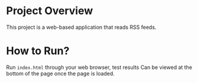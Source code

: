 # Project Overview
This project is a web-based application that reads RSS feeds.

# How to Run?
Run `index.html` through your web browser, test results Can be viewed at the bottom of the page once the page is loaded.
